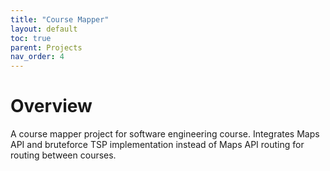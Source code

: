 ```yaml
---
title: "Course Mapper"     
layout: default          
toc: true  
parent: Projects
nav_order: 4
---
```



# Overview

A course mapper project for software engineering course. Integrates Maps API and bruteforce TSP implementation instead of Maps API routing for routing between courses.

